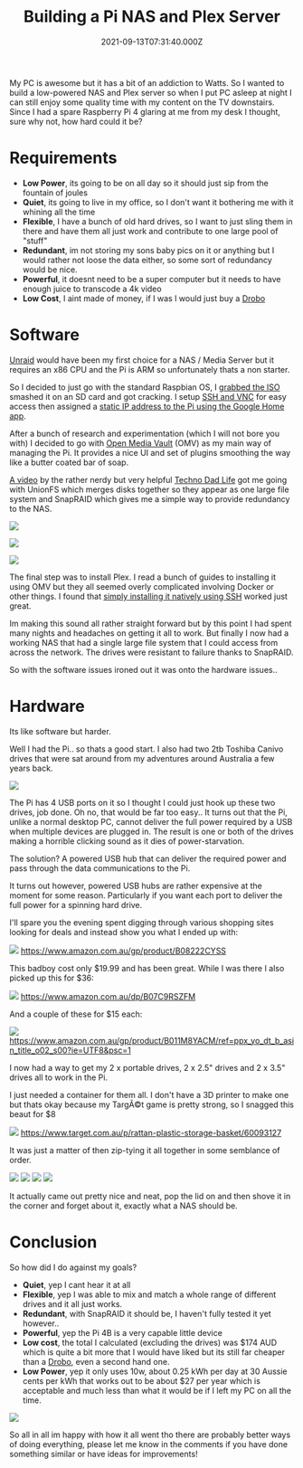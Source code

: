 ﻿---
coverImage: ./header.jpg
date: '2021-09-13T07:31:40.000Z'
tags:
  - hardware
  - tinkering
  - linux
title: Building a Pi NAS and Plex Server
---

My PC is awesome but it has a bit of an addiction to Watts. So I wanted to build a low-powered NAS and Plex server so when I put PC asleep at night I can still enjoy some quality time with my content on the TV downstairs. Since I had a spare Raspberry Pi 4 glaring at me from my desk I thought, sure why not, how hard could it be?

<!-- more -->

# Requirements

- **Low Power**, its going to be on all day so it should just sip from the fountain of joules
- **Quiet**, its going to live in my office, so I don't want it bothering me with it whining all the time
- **Flexible**, I have a bunch of old hard drives, so I want to just sling them in there and have them all just work and contribute to one large pool of "stuff"
- **Redundant**, im not storing my sons baby pics on it or anything but I would rather not loose the data either, so some sort of redundancy would be nice.
- **Powerful**, it doesnt need to be a super computer but it needs to have enough juice to transcode a 4k video
- **Low Cost**, I aint made of money, if I was I would just buy a [Drobo](https://www.drobo.com/)

# Software

[Unraid](https://unraid.net/) would have been my first choice for a NAS / Media Server but it requires an x86 CPU and the Pi is ARM so unfortunately thats a non starter.

So I decided to just go with the standard Raspbian OS, I [grabbed the ISO](https://www.raspberrypi.org/software/) smashed it on an SD card and got cracking. I setup [SSH and VNC](https://www.raspberrypi.org/documentation/computers/configuration.html) for easy access then assigned a [static IP address to the Pi using the Google Home app](https://support.google.com/wifi/answer/6274660?hl=en-AU).

After a bunch of research and experimentation (which I will not bore you with) I decided to go with [Open Media Vault](https://www.openmediavault.org/) (OMV) as my main way of managing the Pi. It provides a nice UI and set of plugins smoothing the way like a butter coated bar of soap.

[A video](https://www.youtube.com/watch?v=FYkdPyCt5FU) by the rather nerdy but very helpful [Techno Dad Life](https://www.youtube.com/channel/UCX2Vhc0LIzSS9aMzhGFZ7PA) got me going with UnionFS which merges disks together so they appear as one large file system and SnapRAID which gives me a simple way to provide redundancy to the NAS.

![](./filesystems.png)

![](./unionfs.png)

![](./snapraid.png)

The final step was to install Plex. I read a bunch of guides to installing it using OMV but they all seemed overly complicated involving Docker or other things. I found that [simply installing it natively using SSH](https://pimylifeup.com/raspberry-pi-plex-server/) worked just great.

Im making this sound all rather straight forward but by this point I had spent many nights and headaches on getting it all to work. But finally I now had a working NAS that had a single large file system that I could access from across the network. The drives were resistant to failure thanks to SnapRAID.

So with the software issues ironed out it was onto the hardware issues..

# Hardware

Its like software but harder.

Well I had the Pi.. so thats a good start. I also had two 2tb Toshiba Canivo drives that were sat around from my adventures around Australia a few years back.

![](./2tb-toshiba.jpg)

The Pi has 4 USB ports on it so I thought I could just hook up these two drives, job done. Oh no, that would be far too easy.. It turns out that the Pi, unlike a normal desktop PC, cannot deliver the full power required by a USB when multiple devices are plugged in. The result is one or both of the drives making a horrible clicking sound as it dies of power-starvation.

The solution? A powered USB hub that can deliver the required power and pass through the data communications to the Pi.

It turns out however, powered USB hubs are rather expensive at the moment for some reason. Particularly if you want each port to deliver the full power for a spinning hard drive.

I'll spare you the evening spent digging through various shopping sites looking for deals and instead show you what I ended up with:

![](./usbhub.jpg)
https://www.amazon.com.au/gp/product/B08222CYSS

This badboy cost only $19.99 and has been great. While I was there I also picked up this for $36:

![](./usbdock.jpg)
https://www.amazon.com.au/dp/B07C9RSZFM

And a couple of these for $15 each:

![](./usbadaptor.jpg)
https://www.amazon.com.au/gp/product/B011M8YACM/ref=ppx_yo_dt_b_asin_title_o02_s00?ie=UTF8&psc=1

I now had a way to get my 2 x portable drives, 2 x 2.5" drives and 2 x 3.5" drives all to work in the Pi.

I just needed a container for them all. I don't have a 3D printer to make one but thats okay because my TargÃ©t game is pretty strong, so I snagged this beaut for $8

![](./container.jpg)
https://www.target.com.au/p/rattan-plastic-storage-basket/60093127

It was just a matter of then zip-tying it all together in some semblance of order.

![](./pic1.jpg) ![](./pic2.jpg) ![](./pic3.jpg) ![](./pic4.jpg)

It actually came out pretty nice and neat, pop the lid on and then shove it in the corner and forget about it, exactly what a NAS should be.

# Conclusion

So how did I do against my goals?

- **Quiet**, yep I cant hear it at all
- **Flexible**, yep I was able to mix and match a whole range of different drives and it all just works.
- **Redundant**, with SnapRAID it should be, I haven't fully tested it yet however..
- **Powerful**, yep the Pi 4B is a very capable little device
- **Low cost**, the total I calculated (excluding the drives) was $174 AUD which is quite a bit more that I would have liked but its still far cheaper than a [Drobo](https://www.drobo.com/), even a second hand one.
- **Low Power**, yep it only uses 10w, about 0.25 kWh per day at 30 Aussie cents per kWh that works out to be about $27 per year which is acceptable and much less than what it would be if I left my PC on all the time.

![](./power.PNG)

So all in all im happy with how it all went tho there are probably better ways of doing everything, please let me know in the comments if you have done something similar or have ideas for improvements!
